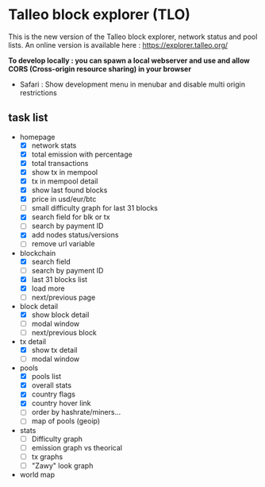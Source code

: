 # Talleo block explorer (TLO)

This is the new version of the Talleo block explorer, network status and pool lists. An online version is available here : https://explorer.talleo.org/

**To develop locally : you can spawn a local webserver and use and allow CORS (Cross-origin resource sharing) in your browser**

 * Safari : Show development menu in menubar and disable multi origin restrictions



## task list

* homepage
  * [x] network stats
  * [x] total emission with percentage
  * [x] total transactions
  * [x] show tx in mempool
  * [x] tx in mempool detail
  * [x] show last found blocks
  * [x] price in usd/eur/btc
  * [ ] small difficulty graph for last 31 blocks
  * [x] search field for blk or tx
  * [ ] search by payment ID
  * [x] add nodes status/versions
  * [ ] remove url variable

* blockchain
  * [x] search field
  * [ ] search by payment ID
  * [x] last 31 blocks list
  * [x] load more
  * [ ] next/previous page
  
* block detail
  * [x] show block detail
  * [ ] modal window
  * [ ] next/previous block
  
* tx detail
  * [x] show tx detail
  * [ ] modal window
  
* pools
  * [x] pools list
  * [x] overall stats
  * [x] country flags
  * [x] country hover link
  * [ ] order by hashrate/miners...
  * [ ] map of pools (geoip)

* stats
  * [ ] Difficulty graph
  * [ ] emission graph vs theorical
  * [ ] tx graphs
  * [ ] "Zawy" look graph
  
* world map
 
